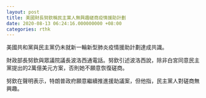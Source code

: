 ```yaml
---
layout: post
title: 美國財長努欽稱民主黨人無興趣磋商疫情援助計劃
date: 2020-08-13 06:24:16.000000000 +08:00
categories: rthk
---
```


美國共和黨與民主黨仍未就新一輪新型肺炎疫情援助計劃達成共識。

財政部長努欽與眾議院議長波洛西通電話。努欽引述波洛西說，除非白宮同意民主黨提出的2萬億美元方案，否則她不願意恢復磋商。

努欽在聲明表示，特朗普政府願意繼續推進援助議案，但他指，民主黨人對磋商無興趣。
